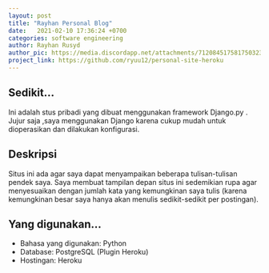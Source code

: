 ```yaml
---
layout: post
title: "Rayhan Personal Blog"
date:   2021-02-10 17:36:24 +0700
categories: software engineering 
author: Rayhan Rusyd
author_pic: https://media.discordapp.net/attachments/712084517581750323/806105478630473798/ffae100f-96b3-4863-8415-71750169d734-profile_image-300x300.png 
project_link: https://github.com/ryuu12/personal-site-heroku
---
```


## Sedikit...
Ini adalah stus pribadi yang dibuat menggunakan framework Django.py . Jujur saja ,saya menggunakan Django karena cukup mudah untuk dioperasikan dan dilakukan konfigurasi.

## Deskripsi
Situs ini ada agar saya dapat menyampaikan beberapa tulisan-tulisan pendek saya. Saya membuat tampilan depan situs ini sedemikian rupa agar menyesuaikan dengan jumlah kata yang kemungkinan saya tulis (karena kemungkinan besar saya hanya akan menulis sedikit-sedikit per postingan).

## Yang digunakan...
- Bahasa yang digunakan: Python
- Database: PostgreSQL (Plugin Heroku)
- Hostingan: Heroku

